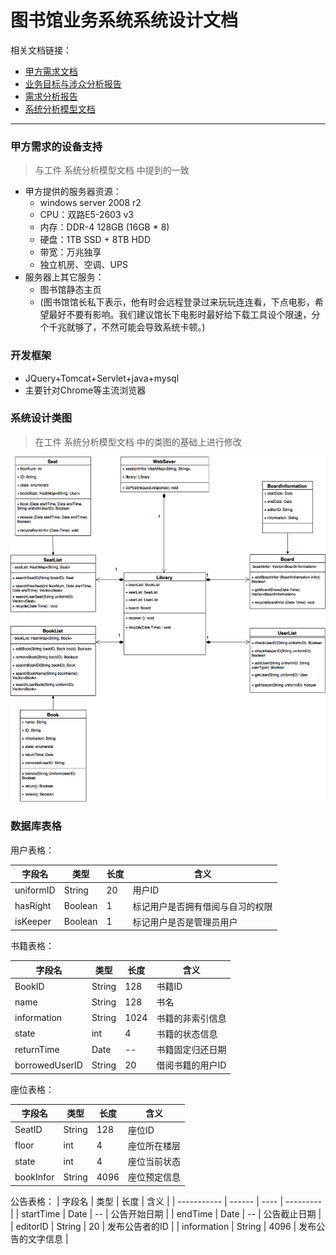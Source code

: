 # 图书馆业务系统系统设计文档

相关文档链接：
*  [甲方需求文档](https://github.com/zhongyehong/oo-homework/blob/740f55bb10169b0eb114bfaa3e26101026b2a190/library.md ) 
*  [业务目标与涉众分析报告](https://github.com/Erutan-pku/oo/blob/86b3b8f7a5e7ceb09f158632ea108a970c3e2ddc/图书馆管理系统业务目标与涉众分析.md)
*  [需求分析报告](https://github.com/Erutan-pku/oo/blob/0782a53d173974d878e14c2c777d8342a6eb784d/图书馆管理系统需求分析报告.md)
*  [系统分析模型文档](https://github.com/Erutan-pku/oo/blob/master/图书馆管理系统系统分析报告.md)

----

### 甲方需求的设备支持

> 与工件 系统分析模型文档 中提到的一致

* 甲方提供的服务器资源：
  * windows server 2008 r2 
  * CPU：双路E5-2603 v3
  * 内存：DDR-4 128GB (16GB * 8)
  * 硬盘：1TB SSD + 8TB HDD
  * 带宽：万兆独享
  * 独立机房、空调、UPS
* 服务器上其它服务：
  * 图书馆静态主页
  * (图书馆馆长私下表示，他有时会远程登录过来玩玩连连看，下点电影，希望最好不要有影响。我们建议馆长下电影时最好给下载工具设个限速，分个千兆就够了，不然可能会导致系统卡顿。)

### 开发框架
* JQuery+Tomcat+Servlet+java+mysql
* 主要针对Chrome等主流浏览器


### 系统设计类图

> 在工件 系统分析模型文档 中的类图的基础上进行修改

![image](https://github.com/Erutan-pku/oo/blob/master/pic/设计类图.png?raw=true)

### 数据库表格

用户表格：

| 字段名       | 类型      | 长度   | 含义               |
| --------- | ------- | ---- | ---------------- |
| uniformID | String  | 20   | 用户ID             |
| hasRight  | Boolean | 1    | 标记用户是否拥有借阅与自习的权限 |
| isKeeper  | Boolean | 1    | 标记用户是否是管理员用户     |

书籍表格：

| 字段名            | 类型     | 长度   | 含义        |
| -------------- | ------ | ---- | --------- |
| BookID         | String | 128  | 书籍ID      |
| name           | String | 128  | 书名        |
| information    | String | 1024 | 书籍的非索引信息  |
| state          | int    | 4    | 书籍的状态信息   |
| returnTime     | Date   | --   | 书籍固定归还日期  |
| borrowedUserID | String | 20   | 借阅书籍的用户ID |

座位表格：

| 字段名       | 类型     | 长度   | 含义     |
| --------- | ------ | ---- | ------ |
| SeatID    | String | 128  | 座位ID   |
| floor     | int    | 4    | 座位所在楼层 |
| state     | int    | 4    | 座位当前状态 |
| bookInfor | String | 4096 | 座位预定信息 |

公告表格：
| 字段名         | 类型     | 长度   | 含义        |
| ----------- | ------ | ---- | --------- |
| startTime   | Date   | --   | 公告开始日期    |
| endTime     | Date   | --   | 公告截止日期    |
| editorID    | String | 20   | 发布公告者的ID  |
| information | String | 4096 | 发布公告的文字信息 |





